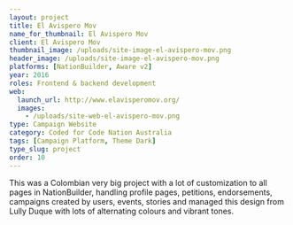 ```yaml
---
layout: project
title: El Avispero Mov
name_for_thumbnail: El Avispero Mov
client: El Avispero Mov
thumbnail_image: /uploads/site-image-el-avispero-mov.png
header_image: /uploads/site-image-el-avispero-mov.png
platforms: [NationBuilder, Aware v2]
year: 2016
roles: Frontend & backend development
web:
  launch_url: http://www.elavisperomov.org/
  images:
    - /uploads/site-web-el-avispero-mov.png
type: Campaign Website
category: Coded for Code Nation Australia
tags: [Campaign Platform, Theme Dark]
type_slug: project
order: 10
---
```


This was a Colombian very big project with a lot of customization to all pages in NationBuilder, handling profile pages, petitions, endorsements, campaigns created by users, events, stories and managed this design from Lully Duque with lots of alternating colours and vibrant tones.